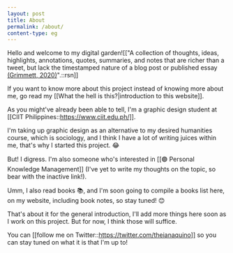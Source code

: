 ```yaml
---
layout: post
title: About
permalink: /about/
content-type: eg
---
```


Hello and welcome to my digital garden![["A collection of thoughts, ideas, highlights, annotations, quotes, summaries, and notes that are richer than a tweet, but lack the timestamped nature of a blog post or published essay [(Grimmett, 2020)](https://cagrimmett.com/notes/2020/11/08/what-are-digital-gardens/)".::rsn]]

If you want to know more about this project instead of knowing more about me, go read my [[What the hell is this?\|introduction to this website]].

As you might've already been able to tell, I'm a graphic design student at [[CIIT Philippines::https://www.ciit.edu.ph/]].

I'm taking up graphic design as an alternative to my desired humanities course, which is sociology, and I think I have a lot of writing juices within me, that's why I started this project. 😂

But! I digress. I'm also someone who's interested in [[🟣 Personal Knowledge Management]] (I've yet to write my thoughts on the topic, so bear with the inactive link!).

Umm, I also read books 📚, and I'm soon going to compile a books list here, on my website, including book notes, so stay tuned! 😊

That's about it for the general introduction, I'll add more things here soon as I work on this project. But for now, I think those will suffice.

You can [[follow me on Twitter::https://twitter.com/theianaquino]] so you can stay tuned on what it is that I'm up to!
